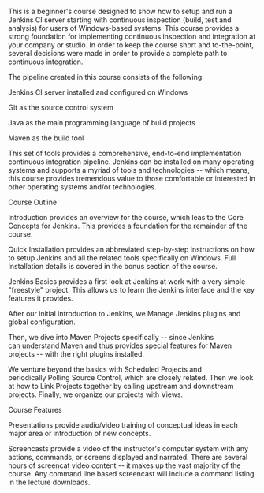 This is a beginner's course designed to show how to setup and run a Jenkins CI server starting with continuous inspection (build, test and analysis) for users of Windows-based systems. This course provides a strong foundation for implementing continuous inspection and integration at your company or studio. In order to keep the course short and to-the-point, several decisions were made in order to provide a complete path to continuous integration.

The pipeline created in this course consists of the following:

Jenkins CI server installed and configured on Windows

Git as the source control system

Java as the main programming language of build projects

Maven as the build tool

This set of tools provides a comprehensive, end-to-end implementation continuous integration pipeline. Jenkins can be installed on many operating systems and supports a myriad of tools and technologies -- which means, this course provides tremendous value to those comfortable or interested in other operating systems and/or technologies.

Course Outline

Introduction provides an overview for the course, which leas to the Core Concepts for Jenkins. This provides a foundation for the remainder of the course.

Quick Installation provides an abbreviated step-by-step instructions on how to setup Jenkins and all the related tools specifically on Windows. Full Installation details is covered in the bonus section of the course.

Jenkins Basics provides a first look at Jenkins at work with a very simple "freestyle" project. This allows us to learn the Jenkins interface and the key features it provides.

After our initial introduction to Jenkins, we Manage Jenkins plugins and global configuration.

Then, we dive into Maven Projects specifically -- since Jenkins can understand Maven and thus provides special features for Maven projects -- with the right plugins installed.

We venture beyond the basics with Scheduled Projects and periodically Polling Source Control, which are closely related. Then we look at how to Link Projects together by calling upstream and downstream projects. Finally, we organize our projects with Views.

Course Features




Presentations provide audio/video training of conceptual ideas in each major area or introduction of new concepts.

Screencasts provide a video of the instructor's computer system with any actions, commands, or screens displayed and narrated. There are several hours of screencat video content -- it makes up the vast majority of the course. Any command line based screencast will include a command listing in the lecture downloads.

